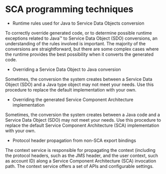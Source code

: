 <!-- image -->

# SCA programming techniques

- Runtime rules used for Java to Service Data Objects conversion

To correctly override generated code, or to determine possible runtime exceptions related to Java™ to Service Data Object (SDO) conversions, an understanding of the rules involved is important. The majority of the conversions are straightforward, but there are some complex cases where the runtime provides the best possibility when it converts the generated code.
- Overriding a Service Data Object to Java conversion

Sometimes, the conversion the system creates between a Service Data Object (SDO) and a Java type object may not meet your needs. Use this procedure to replace the default implementation with your own.
- Overriding the generated Service Component Architecture implementation

Sometimes, the conversion the system creates between a Java code and a Service Data Object (SDO) may not meet your needs. Use this procedure to replace the default Service Component Architecture (SCA) implementation with your own.
- Protocol header propagation from non-SCA export bindings

The context service is responsible for propagating the context (including the protocol headers, such as the JMS header, and the user context, such as account ID) along a Service Component Architecture (SCA) invocation path. The context service offers a set of APIs and configurable settings.

<!-- image -->